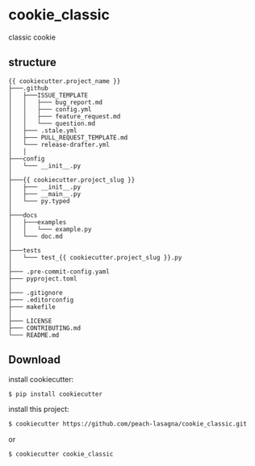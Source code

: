 # cookie_classic
classic cookie
## structure
```properties
{{ cookiecutter.project_name }}
├───.github
│   ├───ISSUE_TEMPLATE
│   │   ├─── bug_report.md
│   │   ├─── config.yml
│   │   ├─── feature_request.md
│   │   └─── question.md
│   ├─── .stale.yml
│   ├─── PULL_REQUEST_TEMPLATE.md
│   └─── release-drafter.yml
│   │
├───config
│   └─── __init__.py
│
├───{{ cookiecutter.project_slug }}
│   ├─── __init__.py
│   ├─── __main__.py
│   └─── py.typed
│
├───docs
│   ├───examples
│   │   └─── example.py
│   └─── doc.md
│
├───tests
│   └─── test_{{ cookiecutter.project_slug }}.py
│
├─── .pre-commit-config.yaml
├─── pyproject.toml
│
├─── .gitignore
├─── .editorconfig
├─── makefile
│
├─── LICENSE
├─── CONTRIBUTING.md
└─── README.md 
```

## Download
install cookiecutter:
```sh
$ pip install cookiecutter
```
install this project:
```sh
$ cookiecutter https://github.com/peach-lasagna/cookie_classic.git
```

or

```sh
$ cookiecutter cookie_classic
```
